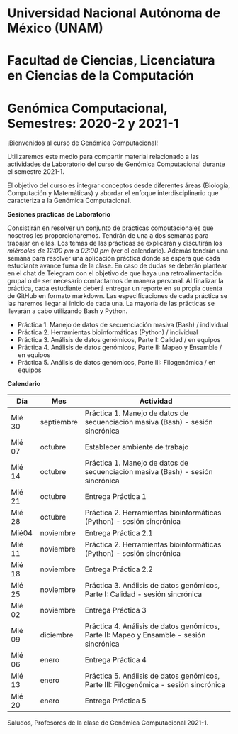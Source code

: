 # Universidad Nacional Autónoma de México (UNAM)
# Facultad de Ciencias, Licenciatura en Ciencias de la Computación
# Genómica Computacional, Semestres: 2020-2 y 2021-1

¡Bienvenidos al curso de Genómica Computacional!

Utilizaremos este medio para compartir material relacionado a las actividades de Laboratorio del curso de Genómica Computacional durante el semestre 2021-1. 

El objetivo del curso es integrar conceptos desde diferentes áreas (Biología, Computación y Matemáticas) y abordar el enfoque interdisciplinario que caracteriza a la Genómica Computacional. 

**Sesiones prácticas de Laboratorio**

Consistirán en resolver un conjunto de prácticas computacionales que nosotros les proporcionaremos. Tendrán de una a dos semanas para trabajar en ellas. Los temas de las prácticas se explicarán y discutirán los *miércoles de 12:00 pm a 02:00 pm* (ver el calendario). Además tendrán una semana para resolver una aplicación práctica donde se espera que cada estudiante avance fuera de la clase. En caso de dudas se deberán plantear en el chat de Telegram con el objetivo de que haya una retroalimentación grupal o de ser necesario contactarnos de manera personal. Al finalizar la práctica, cada estudiante deberá entregar un reporte en su propia cuenta de GitHub en formato markdown. Las especificaciones de cada práctica se las haremos llegar al inicio de cada una. La mayoría de las prácticas se llevarán a cabo utilizando Bash y Python. 

+ Práctica 1. Manejo de datos de secuenciación masiva (Bash) / individual
+ Práctica 2. Herramientas bioinformáticas (Python) / individual
+ Práctica 3. Análisis de datos genómicos, Parte I: Calidad / en equipos
+ Práctica 4. Análisis de datos genómicos, Parte II: Mapeo y Ensamble / en equipos
+ Práctica 5. Análisis de datos genómicos, Parte III: Filogenómica / en equipos

**Calendario**

Día | Mes | Actividad
--- | --- | ---
Mié 30 | septiembre | Práctica 1. Manejo de datos de secuenciación masiva (Bash) - sesión sincrónica
Mié 07 | octubre | Establecer ambiente de trabajo
Mié 14 | octubre | Práctica 1. Manejo de datos de secuenciación masiva (Bash) - sesión sincrónica
Mié 21 | octubre | Entrega Práctica 1
Mié 28 | octubre | Práctica 2. Herramientas bioinformáticas (Python) - sesión sincrónica
Mié04 | noviembre | Entrega Práctica 2.1
Mié 11 | noviembre | Práctica 2. Herramientas bioinformáticas (Python) - sesión sincrónica
Mié 18 | noviembre | Entrega Práctica 2.2
Mié 25 | noviembre | Práctica 3. Análisis de datos genómicos, Parte I: Calidad - sesión sincrónica
Mié 02 | noviembre | Entrega Práctica 3
Mié 09 | diciembre | Práctica 4. Análisis de datos genómicos, Parte II: Mapeo y Ensamble - sesión sincrónica
Mié 06 | enero | Entrega Práctica 4
Mié 13 | enero | Práctica 5. Análisis de datos genómicos, Parte III: Filogenómica - sesión sincrónica
Mié 20 | enero | Entrega Práctica 5

Saludos, Profesores de la clase de Genómica Computacional 2021-1.

